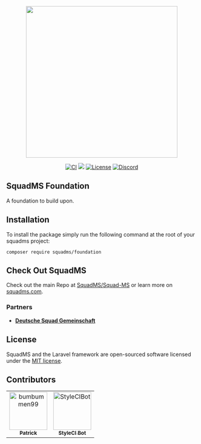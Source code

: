 <p align="center"><a href="https://squadms.com" target="_blank"><img src="https://squadms.com/img/logo.svg" width="400"></a></p>

<p align="center">
<a href="https://github.com/SquadMS/SqMS-Foundation/actions/workflows/CI.yml"><img src="https://github.com/SquadMS/SqMS-Foundation/actions/workflows/CI.yml/badge.svg" alt="CI"></a>
<a href="https://codecov.io/gh/SquadMS/SqMS-Foundation"><img src="https://codecov.io/gh/SquadMS/SqMS-Foundation/branch/master/graph/badge.svg?token=FGZNPFGWOC"/></a>
<a href="https://github.com/SquadMS/SqMS-Foundation/blob/master/LICENSE"><img src="https://img.shields.io/github/license/SquadMS/SqMS-Foundation" alt="License"></a>
<a href="https://squadjs.thomas-smyth.uk/discord"><img src="https://img.shields.io/discord/266210223406972928.svg?style=flat-square&logo=discord" alt="Discord"></a>
</p>

## SquadMS Foundation

A foundation to build upon.

## Installation

To install the package simply run the following command at the root of your squadms project:
```
composer require squadms/foundation
```

## Check Out SquadMS

Check out the main Repo at [SquadMS/Squad-MS](https://github.com/SquadMS/Squad-MS) or learn more on [squadms.com](https://squadms.com).

### Partners

- **[Deutsche Squad Gemeinschaft](https://dsg-gaming.de/)**

## License

SquadMS and the Laravel framework are open-sourced software licensed under the [MIT license](https://opensource.org/licenses/MIT).

## Contributors

<!-- readme: collaborators,contributors -start -->
<table>
<tr>
    <td align="center">
        <a href="https://github.com/bumbummen99">
            <img src="https://avatars.githubusercontent.com/u/4533331?v=4" width="100;" alt="bumbummen99"/>
            <br />
            <sub><b>Patrick</b></sub>
        </a>
    </td>
    <td align="center">
        <a href="https://github.com/StyleCIBot">
            <img src="https://avatars.githubusercontent.com/u/11048387?v=4" width="100;" alt="StyleCIBot"/>
            <br />
            <sub><b>StyleCI Bot</b></sub>
        </a>
    </td></tr>
</table>
<!-- readme: collaborators,contributors -end -->
